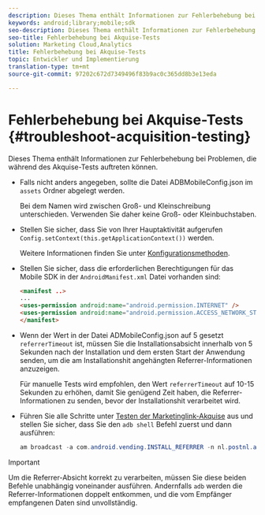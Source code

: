 ```yaml
---
description: Dieses Thema enthält Informationen zur Fehlerbehebung bei Problemen, die während des Akquise-Tests auftreten können.
keywords: android;library;mobile;sdk
seo-description: Dieses Thema enthält Informationen zur Fehlerbehebung bei Problemen, die während des Akquise-Tests auftreten können.
seo-title: Fehlerbehebung bei Akquise-Tests
solution: Marketing Cloud,Analytics
title: Fehlerbehebung bei Akquise-Tests
topic: Entwickler und Implementierung
translation-type: tm+mt
source-git-commit: 97202c672d7349496f83b9ac0c365dd8b3e13eda

---
```



# Fehlerbehebung bei Akquise-Tests {#troubleshoot-acquisition-testing}

Dieses Thema enthält Informationen zur Fehlerbehebung bei Problemen, die während des Akquise-Tests auftreten können.

* Falls nicht anders angegeben, sollte die Datei ADBMobileConfig.json im `assets` Ordner abgelegt werden.

   Bei dem Namen wird zwischen Groß- und Kleinschreibung unterschieden. Verwenden Sie daher keine Groß- oder Kleinbuchstaben.

* Stellen Sie sicher, dass Sie von Ihrer Hauptaktivität aufgerufen `Config.setContext(this.getApplicationContext())` werden.

   Weitere Informationen finden Sie unter [Konfigurationsmethoden](https://docs.adobe.com/content/help/en/mobile-services/android/configuration-android/methods.html).

* Stellen Sie sicher, dass die erforderlichen Berechtigungen für das Mobile SDK in der `AndroidManifest.xml` Datei vorhanden sind:

   ```html
   <manifest ..>
   ... 
   <uses-permission android:name="android.permission.INTERNET" />
   <uses-permission android:name="android.permission.ACCESS_NETWORK_STATE" />
   </manifest>
   ```

* Wenn der Wert in der Datei ADMobileConfig.json auf 5 gesetzt `referrerTimeout` ist, müssen Sie die Installationsabsicht innerhalb von 5 Sekunden nach der Installation und dem ersten Start der Anwendung senden, um die am Installationshit angehängten Referrer-Informationen anzuzeigen.

   Für manuelle Tests wird empfohlen, den Wert `referrerTimeout` auf 10-15 Sekunden zu erhöhen, damit Sie genügend Zeit haben, die Referrer-Informationen zu senden, bevor der Installationshit verarbeitet wird.

* Führen Sie alle Schritte unter [Testen der Marketinglink-Akquise](https://docs.adobe.com/content/help/en/mobile-services/android/acquisition-android/t-testing-marketing-link-acquisition.html) aus und stellen Sie sicher, dass Sie den `adb shell` Befehl zuerst und dann ausführen:

   ```java
   am broadcast -a com.android.vending.INSTALL_REFERRER -n nl.postnl.app/.tracking.AdobeAcquisitionLinkBroadcastReceiver --es "referrer" "utm_source=adb_acq_v3&utm_campaign=adb_acq_v3&utm_content=<the newly generated id at step #7>"
   ```

>[!IMPORTANT]
>
>Um die Referrer-Absicht korrekt zu verarbeiten, müssen Sie diese beiden Befehle unabhängig voneinander ausführen. Andernfalls `adb` werden die Referrer-Informationen doppelt entkommen, und die vom Empfänger empfangenen Daten sind unvollständig.

